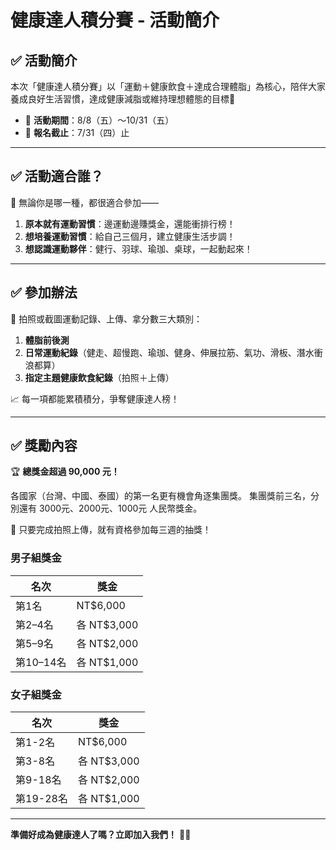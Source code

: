 # 健康達人積分賽 - 活動簡介

## ✅ 活動簡介

本次「健康達人積分賽」以「運動＋健康飲食＋達成合理體脂」為核心，陪伴大家養成良好生活習慣，達成健康減脂或維持理想體態的目標💪

- 📅 **活動期間**：8/8（五）～10/31（五）
- 📌 **報名截止**：7/31（四）止

---

## ✅ 活動適合誰？

👟 無論你是哪一種，都很適合參加——

1. **原本就有運動習慣**：邊運動邊賺獎金，還能衝排行榜！
2. **想培養運動習慣**：給自己三個月，建立健康生活步調！
3. **想認識運動夥伴**：健行、羽球、瑜珈、桌球，一起動起來！

---

## ✅ 參加辦法

📸 拍照或截圖運動記錄、上傳、拿分數三大類別：

1. **體脂前後測**
2. **日常運動紀錄**（健走、超慢跑、瑜珈、健身、伸展拉筋、氣功、滑板、潛水衝浪都算）
3. **指定主題健康飲食紀錄**（拍照＋上傳）

📈 每一項都能累積積分，爭奪健康達人榜！

---

## ✅ 獎勵內容

🏆 **總獎金超過 90,000 元！**

各國家（台灣、中國、泰國）的第一名更有機會角逐集團獎。
集團獎前三名，分別還有 3000元、2000元、1000元 人民幣獎金。

🎁 只要完成拍照上傳，就有資格參加每三週的抽獎！

### 男子組獎金

| 名次 | 獎金 |
|------|------|
| 第1名 | NT$6,000 |
| 第2–4名 | 各 NT$3,000 |
| 第5–9名 | 各 NT$2,000 |
| 第10–14名 | 各 NT$1,000 |

### 女子組獎金

| 名次 | 獎金 |
|------|------|
| 第1-2名 | NT$6,000 |
| 第3-8名 | 各 NT$3,000 |
| 第9-18名 | 各 NT$2,000 |
| 第19-28名 | 各 NT$1,000 |

---

**準備好成為健康達人了嗎？立即加入我們！** 💪🏥
